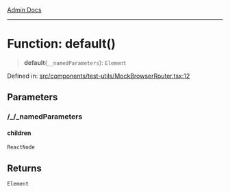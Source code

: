 [Admin Docs](/)

***

# Function: default()

> **default**(`__namedParameters`): `Element`

Defined in: [src/components/test-utils/MockBrowserRouter.tsx:12](https://github.com/PalisadoesFoundation/talawa-admin/blob/main/src/components/test-utils/MockBrowserRouter.tsx#L12)

## Parameters

### /_/_namedParameters

#### children

`ReactNode`

## Returns

`Element`

